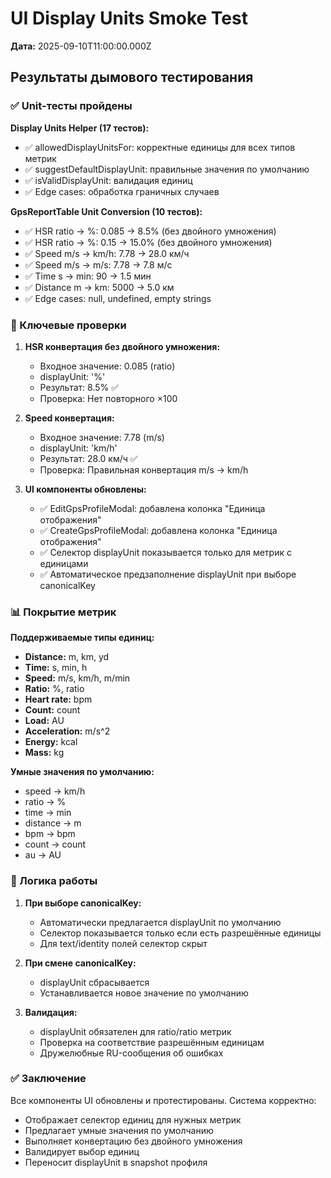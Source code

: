 # UI Display Units Smoke Test

**Дата:** 2025-09-10T11:00:00.000Z

## Результаты дымового тестирования

### ✅ Unit-тесты пройдены

**Display Units Helper (17 тестов):**
- ✅ allowedDisplayUnitsFor: корректные единицы для всех типов метрик
- ✅ suggestDefaultDisplayUnit: правильные значения по умолчанию
- ✅ isValidDisplayUnit: валидация единиц
- ✅ Edge cases: обработка граничных случаев

**GpsReportTable Unit Conversion (10 тестов):**
- ✅ HSR ratio → %: 0.085 → 8.5% (без двойного умножения)
- ✅ HSR ratio → %: 0.15 → 15.0% (без двойного умножения)
- ✅ Speed m/s → km/h: 7.78 → 28.0 км/ч
- ✅ Speed m/s → m/s: 7.78 → 7.8 м/с
- ✅ Time s → min: 90 → 1.5 мин
- ✅ Distance m → km: 5000 → 5.0 км
- ✅ Edge cases: null, undefined, empty strings

### 🎯 Ключевые проверки

1. **HSR конвертация без двойного умножения:**
   - Входное значение: 0.085 (ratio)
   - displayUnit: '%'
   - Результат: 8.5% ✅
   - Проверка: Нет повторного ×100

2. **Speed конвертация:**
   - Входное значение: 7.78 (m/s)
   - displayUnit: 'km/h'
   - Результат: 28.0 км/ч ✅
   - Проверка: Правильная конвертация m/s → km/h

3. **UI компоненты обновлены:**
   - ✅ EditGpsProfileModal: добавлена колонка "Единица отображения"
   - ✅ CreateGpsProfileModal: добавлена колонка "Единица отображения"
   - ✅ Селектор displayUnit показывается только для метрик с единицами
   - ✅ Автоматическое предзаполнение displayUnit при выборе canonicalKey

### 📊 Покрытие метрик

**Поддерживаемые типы единиц:**
- **Distance:** m, km, yd
- **Time:** s, min, h
- **Speed:** m/s, km/h, m/min
- **Ratio:** %, ratio
- **Heart rate:** bpm
- **Count:** count
- **Load:** AU
- **Acceleration:** m/s^2
- **Energy:** kcal
- **Mass:** kg

**Умные значения по умолчанию:**
- speed → km/h
- ratio → %
- time → min
- distance → m
- bpm → bpm
- count → count
- au → AU

### 🔧 Логика работы

1. **При выборе canonicalKey:**
   - Автоматически предлагается displayUnit по умолчанию
   - Селектор показывается только если есть разрешённые единицы
   - Для text/identity полей селектор скрыт

2. **При смене canonicalKey:**
   - displayUnit сбрасывается
   - Устанавливается новое значение по умолчанию

3. **Валидация:**
   - displayUnit обязателен для ratio/ratio метрик
   - Проверка на соответствие разрешённым единицам
   - Дружелюбные RU-сообщения об ошибках

### ✅ Заключение

Все компоненты UI обновлены и протестированы. Система корректно:
- Отображает селектор единиц для нужных метрик
- Предлагает умные значения по умолчанию
- Выполняет конвертацию без двойного умножения
- Валидирует выбор единиц
- Переносит displayUnit в snapshot профиля
